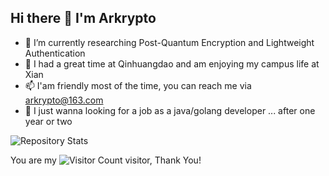 ## Hi there 👋 I'm Arkrypto

- 🌱 I’m currently researching Post-Quantum Encryption and Lightweight Authentication
- 👯 I had a great time at Qinhuangdao and am enjoying my campus life at Xian
- 📫 I'am friendly most of the time, you can reach me via arkrypto@163.com
- 🤔 I just wanna looking for a job as a java/golang developer ... after one year or two
 
<!--
**northboat/northboat** is a ✨ _special_ ✨ repository because its `README.md` (this file) appears on your GitHub profile.

Here are some ideas to get you started:

- 🔭 I’m currently working on ...
- 🌱 I’m currently learning ...
- 👯 I’m looking to collaborate on ...
- 🤔 I’m looking for help with ...
- 💬 Ask me about ...
- 📫 How to reach me: ...
- 😄 Pronouns: ...
- ⚡ Fun fact: ...
-->


![Repository Stats](https://github-readme-stats.vercel.app/api?username=arkrypto&show_icons=true&theme=transparent)

<!--![northboat's github activity graph](https://github-readme-activity-graph.vercel.app/graph?username=northboat)-->

You are my ![Visitor Count](https://profile-counter.glitch.me/arkrypto/count.svg) visitor, Thank You!
